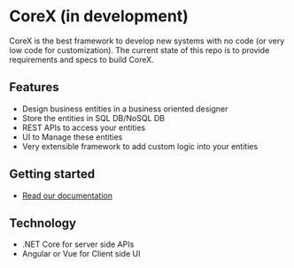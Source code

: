 # CoreX (in development)
CoreX is the best framework to develop new systems with no code (or very low code for customization).
The current state of this repo is to provide requirements and specs to build CoreX.

## Features
* Design business entities in a business oriented designer
* Store the entities in SQL DB/NoSQL DB
* REST APIs to access your entities
* UI to Manage these entities
* Very extensible framework to add custom logic into your entities

## Getting started
* [Read our documentation](docs)

## Technology
* .NET Core for server side APIs
* Angular or Vue for Client side UI
